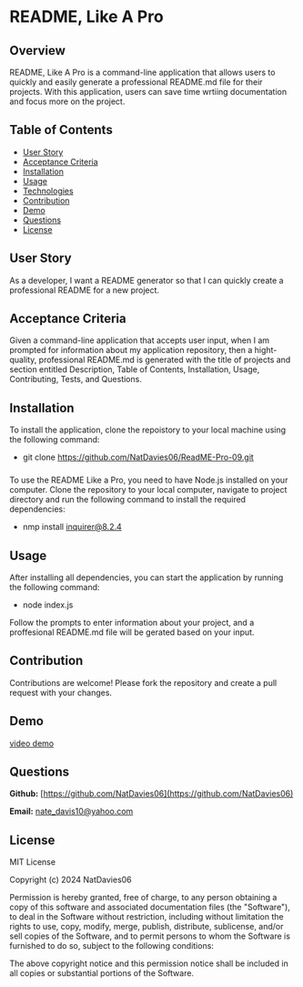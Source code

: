 # README, Like A Pro

## Overview

README, Like A Pro is a command-line application that allows users to quickly and easily generate a professional README.md file for their projects. With this application, users can save time wrtiing documentation and focus more on the project.

## Table of Contents

- [User Story](#UserStory)
- [Acceptance Criteria](#AcceptanceCriteria)
- [Installation](#Installation)
- [Usage](#Usage)
- [Technologies](#Technologies)
- [Contribution](#Contribution)
- [Demo](#Demo)
- [Questions](#Questions)
- [License](#License)


## User Story

As a developer, I want a README generator so that I can quickly create a professional README for a new project.

## Acceptance Criteria

Given a command-line application that accepts user input, when I am prompted for information about my application repository, then a hight-quality, professional README.md is generated with the title of projects and section entitled Description, Table of Contents, Installation, Usage, Contributing, Tests, and Questions.

## Installation

To install the application, clone the repoistory to your local machine using the following command:

- git clone https://github.com/NatDavies06/ReadME-Pro-09.git

###
To use the README Like a Pro, you need to have Node.js installed on your computer. Clone the repository to your local computer, navigate to project directory and run the following command to install the required dependencies:

- nmp install inquirer@8.2.4

## Usage

After installing all dependencies, you can start the application by running the following command:

- node index.js

Follow the prompts to enter information about your project, and a proffesional README.md file will be gerated based on your input.

## Contribution

Contributions are welcome! Please fork the repository and create a pull request with your changes.

## Demo
[video demo](https://drive.google.com/file/d/1eUluC-cGTm8-gYC6yHMDLPu-12UsThpA/view)

## Questions

**Github:** [https://github.com/NatDavies06](https://github.com/NatDavies06)

**Email:** nate_davis10@yahoo.com

## License

MIT License

Copyright (c) 2024 NatDavies06

Permission is hereby granted, free of charge, to any person obtaining a copy
of this software and associated documentation files (the "Software"), to deal
in the Software without restriction, including without limitation the rights
to use, copy, modify, merge, publish, distribute, sublicense, and/or sell
copies of the Software, and to permit persons to whom the Software is
furnished to do so, subject to the following conditions:

The above copyright notice and this permission notice shall be included in all
copies or substantial portions of the Software.
